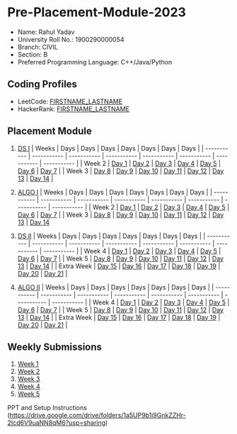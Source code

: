 # Pre-Placement-Module-2023

- Name: Rahul Yadav
- University Roll No.: 1900290000054
- Branch: CIVIL
- Section: B
- Preferred Programming Language: C++/Java/Python

## Coding Profiles
- LeetCode: [FIRSTNAME_LASTNAME](https://leetcode.com/rahul_yadav_1/)
- HackerRank: [FIRSTNAME_LASTNAME](https://www.hackerrank.com/rahul_yadav_1)

## Placement Module
1. [DS I](https://github.com/rahul1923/Pre-Placement-Module-2023/tree/main/DS%20I)
    | Weeks | Days | Days | Days | Days | Days | Days | Days |
    | ----------- | ----------- | ----------- | ----------- | ----------- | ----------- | ----------- | ----------- | 
    | Week 2 | [Day 1](https://github.com/rahul1923/Pre-Placement-Module-2023/tree/main/DS%20I/Day%201) | [Day 2](https://github.com/rahul1923/Pre-Placement-Module-2023/tree/main/DS%20I/Day%202) | [Day 3](https://github.com/rahul1923/Pre-Placement-Module-2023/tree/main/DS%20I/Day%203) | [Day 4](https://github.com/rahul1923/Pre-Placement-Module-2023/tree/main/DS%20I/Day%204) | [Day 5](https://github.com/rahul1923/Pre-Placement-Module-2023/tree/main/DS%20I/Day%205) | [Day 6](https://github.com/rahul1923/Pre-Placement-Module-2023/tree/main/DS%20I/Day%206) | [Day 7](https://github.com/rahul1923/Pre-Placement-Module-2023/tree/main/DS%20I/Day%207) |
    | Week 3 | [Day 8](https://github.com/rahul1923/Pre-Placement-Module-2023/tree/main/DS%20I/Day%208) | [Day 9](https://github.com/rahul1923/Pre-Placement-Module-2023/tree/main/DS%20I/Day%209) | [Day 10](https://github.com/rahul1923/Pre-Placement-Module-2023/tree/main/DS%20I/Day%2010) | [Day 11](https://github.com/rahul1923/Pre-Placement-Module-2023/tree/main/DS%20I/Day%2011) | [Day 12](https://github.com/rahul1923/Pre-Placement-Module-2023/tree/main/DS%20I/Day%2012) | [Day 13](https://github.com/rahul1923/Pre-Placement-Module-2023/tree/main/DS%20I/Day%2013) | [Day 14](https://github.com/rahul1923/Pre-Placement-Module-2023/tree/main/DS%20I/Day%2014) |
    
2. [ALGO I](https://github.com/rahul1923/Pre-Placement-Module-2023/tree/main/ALGO%20I)
    | Weeks | Days | Days | Days | Days | Days | Days | Days |
    | ----------- | ----------- | ----------- | ----------- | ----------- | ----------- | ----------- | ----------- |
    | Week 2 | [Day 1](https://github.com/rahul1923/Pre-Placement-Module-2023/tree/main/ALGO%20I/Day%201) | [Day 2](https://github.com/rahul1923/Pre-Placement-Module-2023/tree/main/ALGO%20I/Day%202) | [Day 3](https://github.com/rahul1923/Pre-Placement-Module-2023/tree/main/ALGO%20I/Day%203) | [Day 4](https://github.com/rahul1923/Pre-Placement-Module-2023/tree/main/ALGO%20I/Day%204) | [Day 5](https://github.com/rahul1923/Pre-Placement-Module-2023/tree/main/ALGO%20I/Day%205) | [Day 6](https://github.com/rahul1923/Pre-Placement-Module-2023/tree/main/ALGO%20I/Day%206) | [Day 7](https://github.com/rahul1923/Pre-Placement-Module-2023/tree/main/ALGO%20I/Day%207) |
    | Week 3 | [Day 8](https://github.com/rahul1923/Pre-Placement-Module-2023/tree/main/ALGO%20I/Day%208) | [Day 9](https://github.com/rahul1923/Pre-Placement-Module-2023/tree/main/ALGO%20I/Day%209) | [Day 10](https://github.com/rahul1923/Pre-Placement-Module-2023/tree/main/ALGO%20I/Day%2010) | [Day 11](https://github.com/rahul1923/Pre-Placement-Module-2023/tree/main/ALGO%20I/Day%2011) | [Day 12](https://github.com/rahul1923/Pre-Placement-Module-2023/tree/main/ALGO%20I/Day%2012) | [Day 13](https://github.com/rahul1923/Pre-Placement-Module-2023/tree/main/ALGO%20I/Day%2013) | [Day 14](https://github.com/rahul1923/Pre-Placement-Module-2023/tree/main/ALGO%20I/Day%2014)  
    
3. [DS II](https://github.com/rahul1923/Pre-Placement-Module-2023/tree/main/DS%20II)
    | Weeks | Days | Days | Days | Days | Days | Days | Days |
    | ----------- | ----------- | ----------- | ----------- | ----------- | ----------- | ----------- | ----------- |
    | Week 4 | [Day 1](https://github.com/rahul1923/Pre-Placement-Module-2023/tree/main/DS%20II/Day%201) | [Day 2](https://github.com/rahul1923/Pre-Placement-Module-2023/tree/main/DS%20II/Day%202) | [Day 3](https://github.com/rahul1923/Pre-Placement-Module-2023/tree/main/DS%20II/Day%203) | [Day 4](https://github.com/rahul1923/Pre-Placement-Module-2023/tree/main/DS%20II/Day%204) | [Day 5](https://github.com/rahul1923/Pre-Placement-Module-2023/tree/main/DS%20II/Day%205) | [Day 6](https://github.com/rahul1923/Pre-Placement-Module-2023/tree/main/DS%20II/Day%206) | [Day 7](https://github.com/rahul1923/Pre-Placement-Module-2023/tree/main/DS%20II/Day%207) | 
    | Week 5 | [Day 8](https://github.com/rahul1923/Pre-Placement-Module-2023/tree/main/DS%20II/Day%208) | [Day 9](https://github.com/rahul1923/Pre-Placement-Module-2023/tree/main/DS%20II/Day%209) | [Day 10](https://github.com/rahul1923/Pre-Placement-Module-2023/tree/main/DS%20II/Day%2010) | [Day 11](https://github.com/rahul1923/Pre-Placement-Module-2023/tree/main/DS%20II/Day%2011) | [Day 12](https://github.com/rahul1923/Pre-Placement-Module-2023/tree/main/DS%20II/Day%2012) | [Day 13](https://github.com/rahul1923/Pre-Placement-Module-2023/tree/main/DS%20II/Day%2013) | [Day 14](https://github.com/rahul1923/Pre-Placement-Module-2023/tree/main/DS%20II/Day%2014) |
    | Extra Week | [Day 15](https://github.com/rahul1923/Pre-Placement-Module-2023/tree/main/DS%20II/Day%2015) | [Day 16](https://github.com/rahul1923/Pre-Placement-Module-2023/tree/main/DS%20II/Day%2016) | [Day 17](https://github.com/rahul1923/Pre-Placement-Module-2023/tree/main/DS%20II/Day%2017) | [Day 18](https://github.com/rahul1923/Pre-Placement-Module-2023/tree/main/DS%20II/Day%2018) | [Day 19](https://github.com/rahul1923/Pre-Placement-Module-2023/tree/main/DS%20II/Day%2019) | [Day 20](https://github.com/rahul1923/Pre-Placement-Module-2023/tree/main/DS%20II/Day%2020) | [Day 21](https://github.com/rahul1923/Pre-Placement-Module-2023/tree/main/DS%20II/Day%2021) |
    
4. [ALGO II](https://github.com/rahul1923/Pre-Placement-Module-2023/tree/main/ALGO%20II)
    | Weeks | Days | Days | Days | Days | Days | Days | Days |
    | ----------- | ----------- | ----------- | ----------- | ----------- | ----------- | ----------- | ----------- |
    | Week 4 | [Day 1](https://github.com/rahul1923/Pre-Placement-Module-2023/tree/main/ALGO%20II/Day%201) | [Day 2](https://github.com/rahul1923/Pre-Placement-Module-2023/tree/main/ALGO%20II/Day%202) | [Day 3](https://github.com/rahul1923/Pre-Placement-Module-2023/tree/main/ALGO%20II/Day%203) | [Day 4](https://github.com/rahul1923/Pre-Placement-Module-2023/tree/main/ALGO%20II/Day%204) | [Day 5](https://github.com/rahul1923/Pre-Placement-Module-2023/tree/main/ALGO%20II/Day%205) | [Day 6](https://github.com/rahul1923/Pre-Placement-Module-2023/tree/main/ALGO%20II/Day%206) | [Day 7](https://github.com/rahul1923/Pre-Placement-Module-2023/tree/main/ALGO%20II/Day%207) |
    | Week 5 | [Day 8](https://github.com/rahul1923/Pre-Placement-Module-2023/tree/main/ALGO%20II/Day%208) | [Day 9](https://github.com/rahul1923/Pre-Placement-Module-2023/tree/main/ALGO%20II/Day%209) | [Day 10](https://github.com/rahul1923/Pre-Placement-Module-2023/tree/main/ALGO%20II/Day%2010) | [Day 11](https://github.com/rahul1923/Pre-Placement-Module-2023/tree/main/ALGO%20II/Day%2011) | [Day 12](https://github.com/rahul1923/Pre-Placement-Module-2023/tree/main/ALGO%20II/Day%2012) | [Day 13](https://github.com/rahul1923/Pre-Placement-Module-2023/tree/main/ALGO%20II/Day%2013) | [Day 14](https://github.com/rahul1923/Pre-Placement-Module-2023/tree/main/ALGO%20II/Day%2014) |
    | Extra Week | [Day 15](https://github.com/rahul1923/Pre-Placement-Module-2023/tree/main/ALGO%20II/Day%2015) | [Day 16](https://github.com/rahul1923/Pre-Placement-Module-2023/tree/main/ALGO%20II/Day%2016) | [Day 17](https://github.com/rahul1923/Pre-Placement-Module-2023/tree/main/ALGO%20II/Day%2017) | [Day 18](https://github.com/rahul1923/Pre-Placement-Module-2023/tree/main/ALGO%20II/Day%2018) | [Day 19](https://github.com/rahul1923/Pre-Placement-Module-2023/tree/main/ALGO%20II/Day%2019) | [Day 20](https://github.com/rahul1923/Pre-Placement-Module-2023/tree/main/ALGO%20II/Day%2020) | [Day 21](https://github.com/rahul1923/Pre-Placement-Module-2023/tree/main/ALGO%20II/Day%2021) |

## Weekly Submissions
1. [Week 1](https://github.com/rahul1923/Pre-Placement-Module-2023/tree/main/Weekly%20Submissions/Week%201)
2. [Week 2](https://github.com/rahul1923/Pre-Placement-Module-2023/tree/main/Weekly%20Submissions/Week%202)
3. [Week 3](https://github.com/rahul1923/Pre-Placement-Module-2023/tree/main/Weekly%20Submissions/Week%203)
4. [Week 4](https://github.com/rahul1923/Pre-Placement-Module-2023/tree/main/Weekly%20Submissions/Week%204)
5. [Week 5](https://github.com/rahul1923/Pre-Placement-Module-2023/tree/main/Weekly%20Submissions/Week%205)


PPT and Setup Instructions    
(https://drive.google.com/drive/folders/1a5UP9b1i9GnkZZHr-2Icd6V9uaNN8qM6?usp=sharing)
